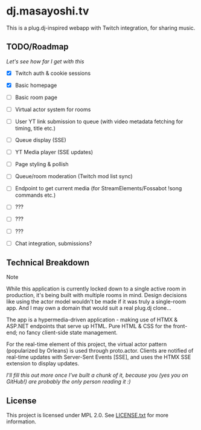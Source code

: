 # dj.masayoshi.tv

This is a plug.dj-inspired webapp with Twitch integration, for sharing music.

## TODO/Roadmap

*Let's see how far I get with this*

- [x] Twitch auth & cookie sessions
- [x] Basic homepage
- [ ] Basic room page
- [ ] Virtual actor system for rooms
- [ ] User YT link submission to queue (with video metadata fetching for timing, title etc.)
- [ ] Queue display (SSE)
- [ ] YT Media player (SSE updates)
- [ ] Page styling & pollish
- [ ] Queue/room moderation (Twitch mod list sync)
- [ ] Endpoint to get current media (for StreamElements/Fossabot !song commands etc.)
- [ ] ???
- [ ] ???
- [ ] ???
- [ ] Chat integration, submissions?


## Technical Breakdown

> [!NOTE]
> While this application is currently locked down to a single active room in production, it's being built with multiple rooms in mind.
> Design decisions like using the actor model wouldn't be made if it was truly a single-room app.
> And I may own a domain that would suit a real plug.dj clone...

The app is a hypermedia-driven application - making use of HTMX & ASP\.NET endpoints that serve up HTML.
Pure HTML & CSS for the front-end; no fancy client-side state management.

For the real-time element of this project, the virtual actor pattern (popularized by Orleans) is used through proto.actor.
Clients are notified of real-time updates with Server-Sent Events [SSE], and uses the HTMX SSE extension to display updates.

*I'll fill this out more once I've built a chunk of it, because you (yes you on GitHub!) are probably the only person reading it :)*

## License

This project is licensed under MPL 2.0.
See [LICENSE.txt](LICENSE.txt) for more information.
